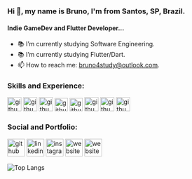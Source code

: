 ### Hi 👋, my name is Bruno, I'm from Santos, SP, Brazil.
#### Indie GameDev and Flutter Developer...

- :books: I’m currently studying Software Engineering. 
- :books: I’m currently studying Flutter/Dart. 
- 📫 How to reach me: bruno4study@outlook.com.

### Skills and Experience:

<img src='https://cdn.icon-icons.com/icons2/2107/PNG/512/file_type_flutter_icon_130599.png' alt='github' height='32'> <img src='https://user-images.githubusercontent.com/26507463/53453892-49908900-3a04-11e9-9dce-77ed3d694326.png' alt='github' height='32'> <img src='https://img.icons8.com/color/344/firebase.png' alt='github' height='32'> <img src='https://cdn-icons-png.flaticon.com/512/5968/5968342.png' alt='github' height='30'>  <img src='https://cdn-icons-png.flaticon.com/512/4492/4492311.png' alt='github' height='30'> <img src='https://iconape.com/wp-content/png_logo_vector/c-sharp-c-logo.png' alt='github' height='32'> <img src='https://cdn.icon-icons.com/icons2/159/PNG/256/java_22523.png' alt='github' height='32'> <img src='https://cdn-icons-png.flaticon.com/512/5969/5969294.png' alt='github' height='32'> 

### Social and Portfolio:

[<img src='https://cdn.jsdelivr.net/npm/simple-icons@3.0.1/icons/github.svg' alt='github' height='40'>](https://github.com/sbrunolima)  [<img src='https://cdn.icon-icons.com/icons2/99/PNG/512/linkedin_socialnetwork_17441.png' alt='linkedin' height='40'>](https://www.linkedin.com/in/bruno-l-santos-793086234/)  [<img src='https://cdn.icon-icons.com/icons2/1753/PNG/512/iconfinder-social-media-applications-3instagram-4102579_113804.png' alt='instagram' height='40'>](https://www.instagram.com/sbrun.lima/)  [<img src='https://cdn.icon-icons.com/icons2/923/PNG/512/google_play_icon-icons.com_72023.png' alt='website' height='40'>](https://play.google.com/store/apps/developer?id=Bruno+L+Santos)  [<img src='https://img.icons8.com/?size=512&id=13983&format=png' alt='website' height='40'>](https://www.youtube.com/channel/UCSj6zbh8H99Uz8hFkbiO3jw)  



![Top Langs](https://github-readme-stats.vercel.app/api/top-langs/?username=sbrunolima&layout=compact&theme=dark)
